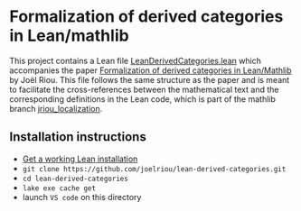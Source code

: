 # Formalization of derived categories in Lean/mathlib

This project contains a Lean file [LeanDerivedCategories.lean](https://github.com/joelriou/lean-derived-categories/blob/main/LeanDerivedCategories.lean)
which accompanies the paper [Formalization of derived categories in Lean/Mathlib](https://hal.science/hal-04546712) by Joël Riou.
This file follows the same structure as the paper and is meant to facilitate the cross-references between the mathematical text and the corresponding definitions in the Lean code, which is part of the mathlib branch [jriou_localization](https://github.com/leanprover-community/mathlib4/pull/4197).

## Installation instructions

* [Get a working Lean installation](https://leanprover-community.github.io/get_started.html)
* `git clone https://github.com/joelriou/lean-derived-categories.git`
* `cd lean-derived-categories`
* `lake exe cache get`
* launch `VS code` on this directory
